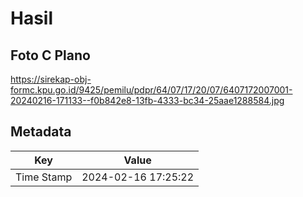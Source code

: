 # Hasil

## Foto C Plano

https://sirekap-obj-formc.kpu.go.id/9425/pemilu/pdpr/64/07/17/20/07/6407172007001-20240216-171133--f0b842e8-13fb-4333-bc34-25aae1288584.jpg


## Metadata

| Key        | Value               |
| ---------- | ------------------- |
| Time Stamp | 2024-02-16 17:25:22 |



